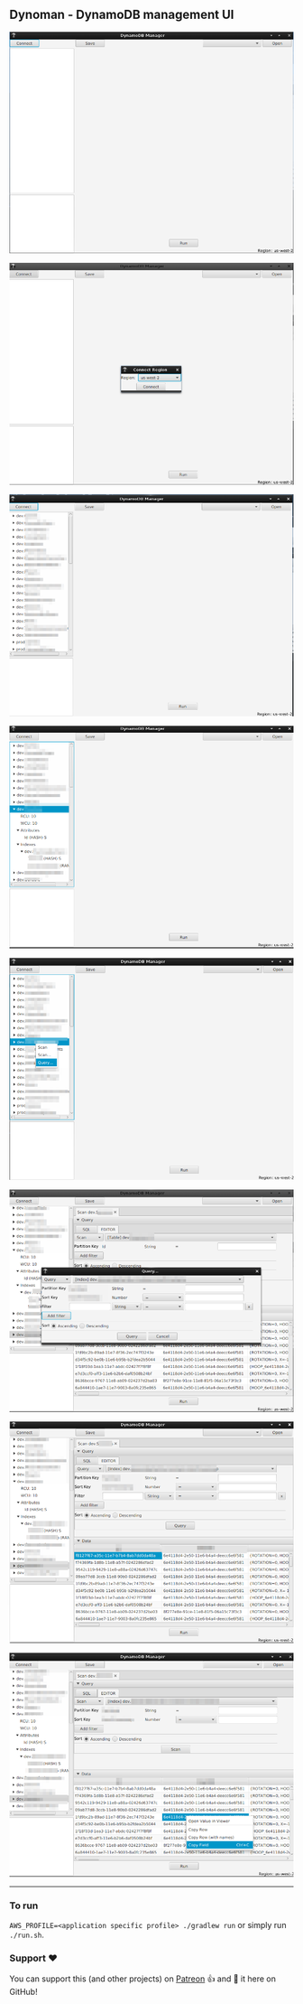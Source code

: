 ## Dynoman - DynamoDB management UI

![Initial Screen](images/public-preview1.png)

![Connect](images/public-preview2.png)

![Tables](images/public-preview3.png)

![Table Details](images/public-preview4.png)

![Query Menu](images/public-preview5.png)

![Query Modal](images/public-preview6.png)

![Query Data](images/public-preview7.png)

![Data Menu](images/public-preview8.png)

****

### To run

`AWS_PROFILE=<application specific profile> ./gradlew run` or simply run `./run.sh`.

### Support :heart:

You can support this (and other projects) on [Patreon](https://www.patreon.com/akazlou) :+1: and :star2: it here on GitHub! 
